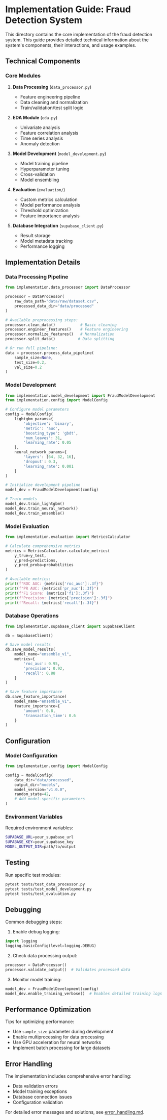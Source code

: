 # Implementation Guide: Fraud Detection System

This directory contains the core implementation of the fraud detection system. This guide provides detailed technical information about the system's components, their interactions, and usage examples.

## Technical Components

### Core Modules

1. **Data Processing** (`data_processor.py`)
   - Feature engineering pipeline
   - Data cleaning and normalization
   - Train/validation/test split logic

2. **EDA Module** (`eda.py`)
   - Univariate analysis
   - Feature correlation analysis
   - Time series analysis
   - Anomaly detection

3. **Model Development** (`model_development.py`)
   - Model training pipeline
   - Hyperparameter tuning
   - Cross-validation
   - Model ensembling

4. **Evaluation** (`evaluation/`)
   - Custom metrics calculation
   - Model performance analysis
   - Threshold optimization
   - Feature importance analysis

5. **Database Integration** (`supabase_client.py`)
   - Result storage
   - Model metadata tracking
   - Performance logging

## Implementation Details

### Data Processing Pipeline

```python
from implementation.data_processor import DataProcessor

processor = DataProcessor(
    raw_data_path="data/raw/dataset.csv",
    processed_data_dir="data/processed"
)

# Available preprocessing steps:
processor.clean_data()           # Basic cleaning
processor.engineer_features()    # Feature engineering
processor.normalize_features()   # Normalization
processor.split_data()          # Data splitting

# Or run full pipeline:
data = processor.process_data_pipeline(
    sample_size=None,
    test_size=0.2,
    val_size=0.2
)
```

### Model Development

```python
from implementation.model_development import FraudModelDevelopment
from implementation.config import ModelConfig

# Configure model parameters
config = ModelConfig(
    lightgbm_params={
        'objective': 'binary',
        'metric': 'auc',
        'boosting_type': 'gbdt',
        'num_leaves': 31,
        'learning_rate': 0.05
    },
    neural_network_params={
        'layers': [64, 32, 16],
        'dropout': 0.3,
        'learning_rate': 0.001
    }
)

# Initialize development pipeline
model_dev = FraudModelDevelopment(config)

# Train models
model_dev.train_lightgbm()
model_dev.train_neural_network()
model_dev.train_ensemble()
```

### Model Evaluation

```python
from implementation.evaluation import MetricsCalculator

# Calculate comprehensive metrics
metrics = MetricsCalculator.calculate_metrics(
    y_true=y_test,
    y_pred=predictions,
    y_pred_proba=probabilities
)

# Available metrics:
print(f"ROC AUC: {metrics['roc_auc']:.3f}")
print(f"PR AUC: {metrics['pr_auc']:.3f}")
print(f"F1 Score: {metrics['f1']:.3f}")
print(f"Precision: {metrics['precision']:.3f}")
print(f"Recall: {metrics['recall']:.3f}")
```

### Database Operations

```python
from implementation.supabase_client import SupabaseClient

db = SupabaseClient()

# Save model results
db.save_model_results(
    model_name="ensemble_v1",
    metrics={
        'roc_auc': 0.95,
        'precision': 0.92,
        'recall': 0.88
    }
)

# Save feature importance
db.save_feature_importance(
    model_name="ensemble_v1",
    feature_importance={
        'amount': 0.8,
        'transaction_time': 0.6
    }
)
```

## Configuration

### Model Configuration

```python
from implementation.config import ModelConfig

config = ModelConfig(
    data_dir="data/processed",
    output_dir="models",
    model_version="v1.0.0",
    random_state=42,
    # Add model-specific parameters
)
```

### Environment Variables

Required environment variables:
```bash
SUPABASE_URL=your_supabase_url
SUPABASE_KEY=your_supabase_key
MODEL_OUTPUT_DIR=path/to/output
```

## Testing

Run specific test modules:
```bash
pytest tests/test_data_processor.py
pytest tests/test_model_development.py
pytest tests/test_evaluation.py
```

## Debugging

Common debugging steps:
1. Enable debug logging:
```python
import logging
logging.basicConfig(level=logging.DEBUG)
```

2. Check data processing output:
```python
processor = DataProcessor()
processor.validate_output()  # Validates processed data
```

3. Monitor model training:
```python
model_dev = FraudModelDevelopment(config)
model_dev.enable_training_verbose()  # Enables detailed training logs
```

## Performance Optimization

Tips for optimizing performance:
- Use `sample_size` parameter during development
- Enable multiprocessing for data processing
- Use GPU acceleration for neural networks
- Implement batch processing for large datasets

## Error Handling

The implementation includes comprehensive error handling:
- Data validation errors
- Model training exceptions
- Database connection issues
- Configuration validation

For detailed error messages and solutions, see [error_handling.md](docs/error_handling.md). 